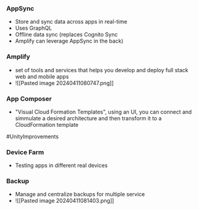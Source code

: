 ### AppSync
- Store and sync data across apps in real-time
- Uses GraphQL
- Offline data sync (replaces Cognito Sync
- Amplify can leverage AppSync in the back)

### Amplify
- set of tools and services that helps you develop and deploy full stack web and mobile apps
- ![[Pasted image 20240411080747.png]]
### App Composer
- "Visual Cloud Formation Templates", using an UI, you can connect and simmulate a desired architecture and then transform it to a CloudFormation template

#UnityImprovements 
### Device Farm
- Testing apps in different real devices
### Backup
- Manage and centralize backups for multiple service
- ![[Pasted image 20240411081403.png]]